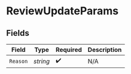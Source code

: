 # ReviewUpdateParams


## Fields

| Field              | Type               | Required           | Description        |
| ------------------ | ------------------ | ------------------ | ------------------ |
| `Reason`           | *string*           | :heavy_check_mark: | N/A                |